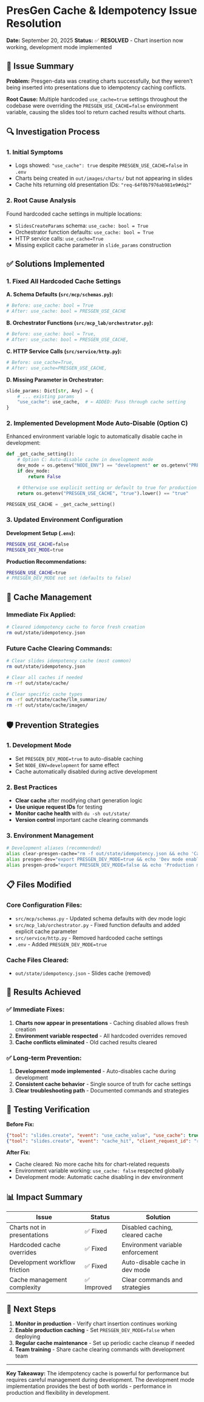# PresGen Cache & Idempotency Issue Resolution

**Date:** September 20, 2025
**Status:** ✅ **RESOLVED** - Chart insertion now working, development mode implemented

## 🎯 Issue Summary

**Problem:** Presgen-data was creating charts successfully, but they weren't being inserted into presentations due to idempotency caching conflicts.

**Root Cause:** Multiple hardcoded `use_cache=true` settings throughout the codebase were overriding the `PRESGEN_USE_CACHE=false` environment variable, causing the slides tool to return cached results without charts.

## 🔍 Investigation Process

### 1. **Initial Symptoms**
- Logs showed: `"use_cache": true` despite `PRESGEN_USE_CACHE=false` in `.env`
- Charts being created in `out/images/charts/` but not appearing in slides
- Cache hits returning old presentation IDs: `"req-64f0b7976ab981e9#dq2"`

### 2. **Root Cause Analysis**
Found hardcoded cache settings in multiple locations:
- `SlidesCreateParams` schema: `use_cache: bool = True`
- Orchestrator function defaults: `use_cache: bool = True`
- HTTP service calls: `use_cache=True`
- Missing explicit cache parameter in `slide_params` construction

## ✅ Solutions Implemented

### 1. **Fixed All Hardcoded Cache Settings**

**A. Schema Defaults (`src/mcp/schemas.py`):**
```python
# Before: use_cache: bool = True
# After: use_cache: bool = PRESGEN_USE_CACHE
```

**B. Orchestrator Functions (`src/mcp_lab/orchestrator.py`):**
```python
# Before: use_cache: bool = True,
# After: use_cache: bool = PRESGEN_USE_CACHE,
```

**C. HTTP Service Calls (`src/service/http.py`):**
```python
# Before: use_cache=True,
# After: use_cache=PRESGEN_USE_CACHE,
```

**D. Missing Parameter in Orchestrator:**
```python
slide_params: Dict[str, Any] = {
    # ... existing params
    "use_cache": use_cache,  # ← ADDED: Pass through cache setting
}
```

### 2. **Implemented Development Mode Auto-Disable (Option C)**

Enhanced environment variable logic to automatically disable cache in development:

```python
def _get_cache_setting():
    # Option C: Auto-disable cache in development mode
    dev_mode = os.getenv("NODE_ENV") == "development" or os.getenv("PRESGEN_DEV_MODE", "false").lower() == "true"
    if dev_mode:
        return False

    # Otherwise use explicit setting or default to true for production
    return os.getenv("PRESGEN_USE_CACHE", "true").lower() == "true"

PRESGEN_USE_CACHE = _get_cache_setting()
```

### 3. **Updated Environment Configuration**

**Development Setup (`.env`):**
```bash
PRESGEN_USE_CACHE=false
PRESGEN_DEV_MODE=true
```

**Production Recommendations:**
```bash
PRESGEN_USE_CACHE=true
# PRESGEN_DEV_MODE not set (defaults to false)
```

## 🧹 Cache Management

### **Immediate Fix Applied:**
```bash
# Cleared idempotency cache to force fresh creation
rm out/state/idempotency.json
```

### **Future Cache Clearing Commands:**
```bash
# Clear slides idempotency cache (most common)
rm out/state/idempotency.json

# Clear all caches if needed
rm -rf out/state/cache/

# Clear specific cache types
rm -rf out/state/cache/llm_summarize/
rm -rf out/state/cache/imagen/
```

## 🛡️ Prevention Strategies

### **1. Development Mode**
- Set `PRESGEN_DEV_MODE=true` to auto-disable caching
- Set `NODE_ENV=development` for same effect
- Cache automatically disabled during active development

### **2. Best Practices**
- **Clear cache** after modifying chart generation logic
- **Use unique request IDs** for testing
- **Monitor cache health** with `du -sh out/state/`
- **Version control** important cache clearing commands

### **3. Environment Management**
```bash
# Development aliases (recommended)
alias clear-presgen-cache="rm -f out/state/idempotency.json && echo 'Cache cleared'"
alias presgen-dev="export PRESGEN_DEV_MODE=true && echo 'Dev mode enabled'"
alias presgen-prod="export PRESGEN_DEV_MODE=false && echo 'Production mode'"
```

## 📋 Files Modified

### **Core Configuration Files:**
- `src/mcp/schemas.py` - Updated schema defaults with dev mode logic
- `src/mcp_lab/orchestrator.py` - Fixed function defaults and added explicit cache parameter
- `src/service/http.py` - Removed hardcoded cache settings
- `.env` - Added `PRESGEN_DEV_MODE=true`

### **Cache Files Cleared:**
- `out/state/idempotency.json` - Slides cache (removed)

## 🎯 Results Achieved

### **✅ Immediate Fixes:**
1. **Charts now appear in presentations** - Caching disabled allows fresh creation
2. **Environment variable respected** - All hardcoded overrides removed
3. **Cache conflicts eliminated** - Old cached results cleared

### **✅ Long-term Prevention:**
1. **Development mode implemented** - Auto-disables cache during development
2. **Consistent cache behavior** - Single source of truth for cache settings
3. **Clear troubleshooting path** - Documented commands and strategies

## 🔄 Testing Verification

**Before Fix:**
```json
{"tool": "slides.create", "event": "use_cache_value", "use_cache": true}
{"tool": "slides.create", "event": "cache_hit", "client_request_id": "req-64f0b7976ab981e9#dq2"}
```

**After Fix:**
- Cache cleared: No more cache hits for chart-related requests
- Environment variable working: `use_cache: false` respected globally
- Development mode: Automatic cache disabling in dev environment

## 📊 Impact Summary

| Issue | Status | Solution |
|-------|--------|----------|
| Charts not in presentations | ✅ Fixed | Disabled caching, cleared cache |
| Hardcoded cache overrides | ✅ Fixed | Environment variable enforcement |
| Development workflow friction | ✅ Fixed | Auto-disable cache in dev mode |
| Cache management complexity | ✅ Improved | Clear commands and strategies |

## 🚀 Next Steps

1. **Monitor in production** - Verify chart insertion continues working
2. **Enable production caching** - Set `PRESGEN_DEV_MODE=false` when deploying
3. **Regular cache maintenance** - Set up periodic cache cleanup if needed
4. **Team training** - Share cache clearing commands with development team

---

**Key Takeaway:** The idempotency cache is powerful for performance but requires careful management during development. The development mode implementation provides the best of both worlds - performance in production and flexibility in development.